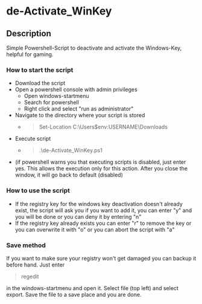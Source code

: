 # de-Activate_WinKey
## Description
Simple Powershell-Script to deactivate and activate the Windows-Key, helpful for gaming.


### How to start the script
- Download the script
- Open a powershell console with admin privileges
  - Open windows-startmenu
  - Search for powershell
  - Right click and select "run as administrator"
- Navigate to the directory where your script is stored
  - > Set-Location C:\Users\$env:USERNAME\Downloads
- Execute script
  - > .\de-Activate_WinKey.ps1
- (if powershell warns you that executing scripts is disabled, just enter yes. This allows the execution only for this action. After you close the window, it will go back to default (disabled)


### How to use the script
- If the registry key for the windows key deactivation doesn't already exist, the script will ask you if you want to add it,
you can enter "y" and you will be done or you can deny it by entering "n"
- If the registry key already exists you can enter "r" to remove the key or you can overwrite it with "o" or you can abort the script with "a"

### Save method
If you want to make sure your registry won't get damaged you can backup it before hand.
Just enter
> regedit

in the windows-startmenu and open it.
Select file (top left) and select export.
Save the file to a save place and you are done.
